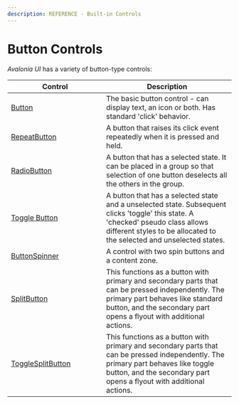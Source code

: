 ```yaml
---
description: REFERENCE - Built-in Controls
---
```


# Button Controls

_Avalonia UI_ has a variety of button-type controls:

<table>
    <thead>
        <tr>
            <th width="198">Control</th>
            <th>Description</th>
        </tr>
    </thead>
    <tbody>
        <tr>
            <td>
                <a href="button">Button</a>
            </td>
            <td>The basic button control - can display text, an icon or both. Has standard 'click' behavior.</td>
        </tr>
        <tr>
            <td>
                <a href="repeatbutton">RepeatButton</a>
            </td>
            <td>A button that raises its click event repeatedly when it is pressed and held.</td>
        </tr>
        <tr>
            <td>
                <a href="radiobutton">RadioButton</a>
            </td>
            <td>A button that has a selected state. It can be placed in a group so that selection of one button deselects all the others in the group.</td>
        </tr>
        <tr>
            <td>
                <a href="togglebutton">Toggle Button</a>
            </td>
            <td>A button that has a selected state and a unselected state. Subsequent clicks 'toggle' this state. A 'checked' pseudo class allows different styles to be allocated to the selected  and unselected states.</td>
        </tr>
        <tr>
            <td>
                <a href="buttonspinner">ButtonSpinner</a>
            </td>
            <td>A control with two spin buttons and a content zone.</td>
        </tr>
        <tr>
            <td>
                <a href="splitbutton">SplitButton</a>
            </td>
            <td>This functions as a button with primary and secondary parts that can be pressed independently. The primary part behaves like standard button, and the secondary part opens a flyout with additional actions.</td>
        </tr>
        <tr>
            <td>
                <a href="togglesplitbutton">ToggleSplitButton</a>
            </td>
            <td>This functions as a button with primary and secondary parts that can be pressed independently. The primary part behaves like toggle button, and the secondary part opens a flyout with additional actions.</td>
        </tr>
    </tbody>
</table>
